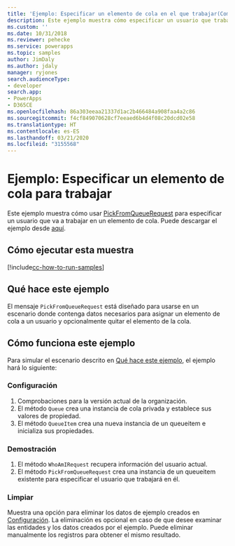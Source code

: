 ```yaml
---
title: 'Ejemplo: Especificar un elemento de cola en el que trabajar(Common Data Service) | Microsoft Docs'
description: Este ejemplo muestra cómo especificar un usuario que trabajará en un elemento de cola.
ms.custom: ''
ms.date: 10/31/2018
ms.reviewer: pehecke
ms.service: powerapps
ms.topic: samples
author: JimDaly
ms.author: jdaly
manager: ryjones
search.audienceType:
- developer
search.app:
- PowerApps
- D365CE
ms.openlocfilehash: 86a303eeaa21337d1ac2b466484a908faa4a2c86
ms.sourcegitcommit: f4cf849070628cf7eeaed6b4d4f08c20dcd02e58
ms.translationtype: HT
ms.contentlocale: es-ES
ms.lasthandoff: 03/21/2020
ms.locfileid: "3155568"
---
```

# <a name="sample-specify-a-queue-item-to-work-on"></a>Ejemplo: Especificar un elemento de cola para trabajar

<!-- https://docs.microsoft.com/dynamics365/customer-engagement/developer/sample-specify-queue-item-work-early-bound -->

Este ejemplo muestra cómo usar [PickFromQueueRequest](https://docs.microsoft.com/dotnet/api/microsoft.crm.sdk.messages.pickfromqueuerequest?view=dynamics-general-ce-9) para especificar un usuario que va a trabajar en un elemento de cola. Puede descargar el ejemplo desde [aquí](https://github.com/Microsoft/PowerApps-Samples/tree/master/cds/orgsvc/C%23/SpecifyQueueItem).

## <a name="how-to-run-this-sample"></a>Cómo ejecutar esta muestra

[!include[cc-how-to-run-samples](../../includes/cc-how-to-run-samples.md)]

## <a name="what-this-sample-does"></a>Qué hace este ejemplo

El mensaje `PickFromQueueRequest` está diseñado para usarse en un escenario donde contenga datos necesarios para asignar un elemento de cola a un usuario y opcionalmente quitar el elemento de la cola.

## <a name="how-this-sample-works"></a>Cómo funciona este ejemplo

Para simular el escenario descrito en [Qué hace este ejemplo](#what-this-sample-does), el ejemplo hará lo siguiente:

### <a name="setup"></a>Configuración

1. Comprobaciones para la versión actual de la organización.
2. El método `Queue` crea una instancia de cola privada y establece sus valores de propiedad.
3. El método `QueueItem` crea una nueva instancia de un queueitem e inicializa sus propiedades.

### <a name="demonstrate"></a>Demostración

1. El método `WhoAmIRequest` recupera información del usuario actual.
1. El método `PickFromQueueRequest` crea una instancia de un queueitem existente para especificar el usuario que trabajará en él.


### <a name="clean-up"></a>Limpiar

Muestra una opción para eliminar los datos de ejemplo creados en [Configuración](#setup). La eliminación es opcional en caso de que desee examinar las entidades y los datos creados por el ejemplo. Puede eliminar manualmente los registros para obtener el mismo resultado.
